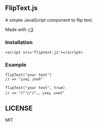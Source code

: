 ## FlipText.js

A simple JavaScript component to flip text.

Made with [<3](https://twitter.com/arrowgunz)

### Installation
`<script src='fliptext.js'></script>`

### Example

```
flipText("your text")
// => "ʇxǝʇ ɹnoʎ"

flipText("your text", true)
// => "(╯°□°)╯︵ ʇxǝʇ ɹnoʎ"
```

## LICENSE

MIT